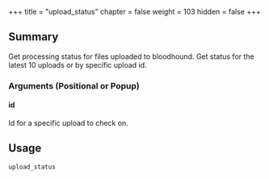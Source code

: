 +++
title = "upload_status"
chapter = false
weight = 103
hidden = false
+++

## Summary

Get processing status for files uploaded to bloodhound. Get status for the latest 10 uploads or by specific upload id.

### Arguments (Positional or Popup)


#### id
Id for a specific upload to check on.

## Usage
```
upload_status
```